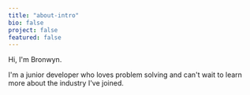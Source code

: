 ```yaml
---
title: "about-intro"
bio: false
project: false
featured: false
---
```


Hi, I'm Bronwyn. 

I'm a junior developer who loves problem solving and can't wait to learn more about the industry I've joined. 